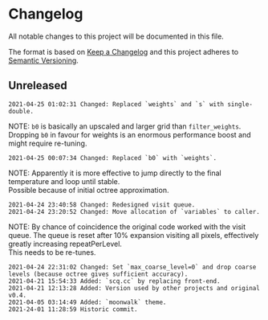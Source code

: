 # Changelog

All notable changes to this project will be documented in this file.

The format is based on [Keep a Changelog](http://keepachangelog.com/en/1.0.0/)
and this project adheres to [Semantic Versioning](http://semver.org/spec/v2.0.0.html).

## Unreleased

```
2021-04-25 01:02:31 Changed: Replaced `weights` and `s` with single-double.
```

NOTE: `b0` is basically an upscaled and larger grid than `filter_weights`.
      Dropping `b0` in favour for weights is an enormous performance boost and might require re-tuning.

```
2021-04-25 00:07:34 Changed: Replaced `b0` with `weights`.
```

NOTE: Apparently it is more effective to jump directly to the final temperature and loop until stable.  
      Possible because of initial octree approximation.

```
2021-04-24 23:40:58 Changed: Redesigned visit queue.
2021-04-24 23:20:52 Changed: Move allocation of `variables` to caller.
```

NOTE: By chance of coincidence the original code worked with the visit queue.
      The queue is reset after 10% expansion visiting all pixels, effectively greatly increasing repeatPerLevel.  
      This needs to be re-tunes.

```
2021-04-24 22:31:02 Changed: Set `max_coarse_level=0` and drop coarse levels (because octree gives sufficient accuracy). 
2021-04-21 15:54:33 Added: `scq.cc` by replacing front-end.
2021-04-21 12:13:28 Added: Version used by other projects and original v0.4.
2021-04-05 03:14:49 Added: `moonwalk` theme.
2021-24-01 11:28:59 Historic commit.
```
